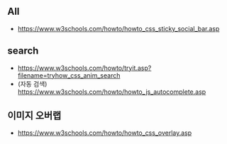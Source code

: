 ## All
- https://www.w3schools.com/howto/howto_css_sticky_social_bar.asp

## search
- https://www.w3schools.com/howto/tryit.asp?filename=tryhow_css_anim_search
- (자동 검색) https://www.w3schools.com/howto/howto_js_autocomplete.asp


## 이미지 오버랩 
- https://www.w3schools.com/howto/howto_css_overlay.asp
